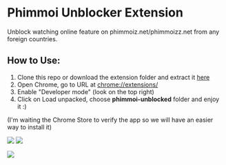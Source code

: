 # Phimmoi Unblocker Extension
Unblock watching online feature on phimmoiz.net/phimmoizz.net from any foreign countries.

## How to Use:

1. Clone this repo or download the extension folder and extract it [here](https://drive.google.com/file/d/1eyXQPqbALO9VrlOclrNSzDwX_d8L9BFz/view)
2. Open Chrome, go to URL at [chrome://extensions/](chrome://extensions/)
3. Enable "Developer mode" (look on the top right)
4. Click on Load unpacked, choose **phimmoi-unblocked** folder and enjoy it :)

(I'm waiting the Chrome Store to verify the app so we will have an easier way to install it)

![](https://i.imgur.com/c7iA0eL.png)
![](https://i.imgur.com/EtNlObc.png)

![](https://i.imgur.com/OwZUuac.png)
